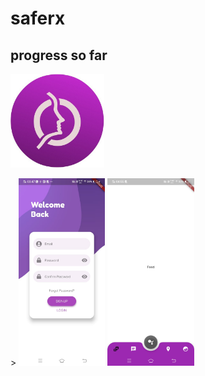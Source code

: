 # saferx

## progress so far

<img src = "img3.jpeg" height=150>

<p float="left">           > 
<img src = "img2.jpeg" height=300>
<img src = "img1.jpeg" height=300>  
</p>

